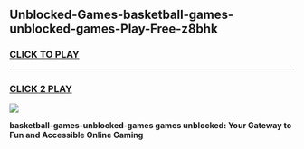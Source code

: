 
## Unblocked-Games-basketball-games-unblocked-games-Play-Free-z8bhk
<h3>
<a href="https://premium76.site?title=basketball-games-unblocked-games&ref=23A">CLICK TO PLAY</a></h3>
<hr>

<h3>
<a href="https://premium76.site?title=basketball-games-unblocked-games&ref=23A">CLICK 2 PLAY</a>
  
</h3>

<a href="https://premium76.site?title=basketball-games-unblocked-games&ref=23A"><img src="https://clearcache.store/games.png"></a>


**basketball-games-unblocked-games games unblocked: Your Gateway to Fun and Accessible Online Gaming**
